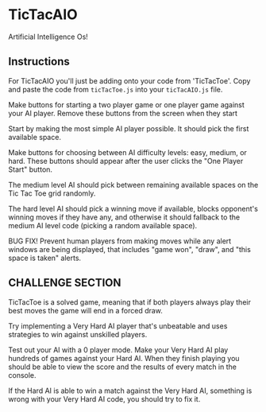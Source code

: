 # TicTacAIO

Artificial Intelligence Os!

## Instructions

For TicTacAIO you'll just be adding onto your code from 'TicTacToe'. Copy and paste the code from `ticTacToe.js` into your `ticTacAIO.js` file.

Make buttons for starting a two player game or one player game against your AI player. Remove these buttons from the screen when they start

Start by making the most simple AI player possible. It should pick the first available space.

Make buttons for choosing between AI difficulty levels: easy, medium, or hard. These buttons should appear after the user clicks the "One Player Start" button.

The medium level AI should pick between remaining available spaces on the Tic Tac Toe grid randomly.

The hard level AI should pick a winning move if available, blocks opponent's winning moves if they have any, and otherwise it should fallback to the medium AI level code (picking a random available space).

BUG FIX! Prevent human players from making moves while any alert windows are being displayed, that includes "game won", "draw", and "this space is taken" alerts.

## CHALLENGE SECTION

TicTacToe is a solved game, meaning that if both players always play their best moves the game will end in a forced draw.

Try implementing a Very Hard AI player that's unbeatable and uses strategies to win against unskilled players.

Test out your AI with a 0 player mode. Make your Very Hard AI play hundreds of games against your Hard AI. When they finish playing you should be able to view the score and the results of every match in the console.

If the Hard AI is able to win a match against the Very Hard AI, something is wrong with your Very Hard AI code, you should try to fix it.
